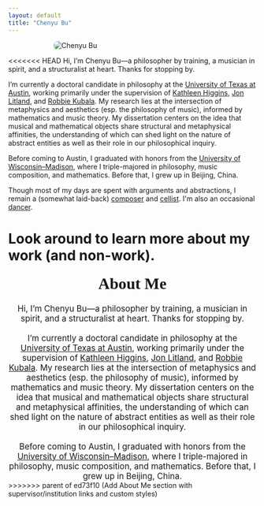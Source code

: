 ```yaml
---
layout: default
title: "Chenyu Bu"
---
```


<img src="{{ site.baseurl }}/assets/img/profile.jpg" alt="Chenyu Bu" style="max-width: 320px; border-radius: 8px; display: block; margin: auto;">

<<<<<<< HEAD
Hi, I’m Chenyu Bu—a philosopher by training, a musician in spirit, and a structuralist at heart. Thanks for stopping by.

I’m currently a doctoral candidate in philosophy at the [University of Texas at Austin](https://liberalarts.utexas.edu/philosophy/gradstudents/cb53492), working primarily under the supervision of [Kathleen Higgins](https://liberalarts.utexas.edu/philosophy/faculty/khiggins), [Jon Litland](https://www.jonlitland.net/), and [Robbie Kubala](https://robbiekubala.com/). My research lies at the intersection of metaphysics and aesthetics (esp. the philosophy of music), informed by mathematics and music theory. My dissertation centers on the idea that musical and mathematical objects share structural and metaphysical affinities, the understanding of which can shed light on the nature of abstract entities as well as their role in our philosophical inquiry.

Before coming to Austin, I graduated with honors from the [University of Wisconsin–Madison](https://honors.ls.wisc.edu/staff/bu-chenyu/), where I triple-majored in philosophy, music composition, and mathematics. Before that, I grew up in Beijing, China.

Though most of my days are spent with arguments and abstractions, I remain a (somewhat laid-back) [composer](https://chenyu-bu.github.io/bits/) and [cellist](https://www.youtube.com/@chenyubu5780). I'm also an occasional [dancer](https://www.youtube.com/@BadgerBallroom/search?query=chenyu).

Look around to learn more about my work (and non-work).
=======
<h1 style="text-align: center; font-size: 2.3em; font-family: 'Augustine', serif; font-weight: 700; margin-top: 0.7em;">
  About Me
</h1>


<div style="text-align: center; font-size: 1.2em; max-width: 700px; margin: 0 auto;">
  Hi, I’m Chenyu Bu—a philosopher by training, a musician in spirit, and a structuralist at heart. Thanks for stopping by.
  <br><br>
  I’m currently a doctoral candidate in philosophy at the <a href="https://www.utexas.edu/" target="_blank">University of Texas at Austin</a>, working primarily under the supervision of 
  <a href="https://liberalarts.utexas.edu/philosophy/faculty/kmh" target="_blank">Kathleen Higgins</a>, 
  <a href="https://jonlitland.net/" target="_blank">Jon Litland</a>, and 
  <a href="https://robertkubala.com/" target="_blank">Robbie Kubala</a>. My research lies at the intersection of metaphysics and aesthetics (esp. the philosophy of music), informed by mathematics and music theory. My dissertation centers on the idea that musical and mathematical objects share structural and metaphysical affinities, the understanding of which can shed light on the nature of abstract entities as well as their role in our philosophical inquiry.
  <br><br>
  Before coming to Austin, I graduated with honors from the <a href="https://www.wisc.edu/" target="_blank">University of Wisconsin–Madison</a>, where I triple-majored in philosophy, music composition, and mathematics. Before that, I grew up in Beijing, China.
</div>
>>>>>>> parent of ed73f10 (Add About Me section with supervisor/institution links and custom styles)
